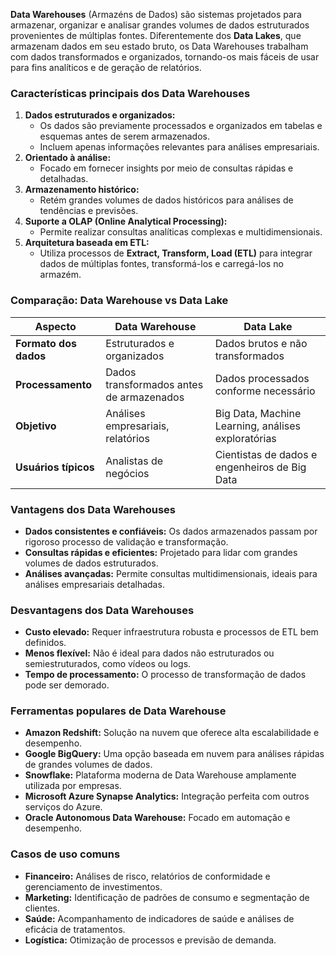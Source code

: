 **Data Warehouses** (Armazéns de Dados) são sistemas projetados para armazenar, organizar e analisar grandes volumes de dados estruturados provenientes de múltiplas fontes. Diferentemente dos **Data Lakes**, que armazenam dados em seu estado bruto, os Data Warehouses trabalham com dados transformados e organizados, tornando-os mais fáceis de usar para fins analíticos e de geração de relatórios.

### **Características principais dos Data Warehouses**

1. **Dados estruturados e organizados:**
    - Os dados são previamente processados e organizados em tabelas e esquemas antes de serem armazenados.
    - Incluem apenas informações relevantes para análises empresariais.
2. **Orientado à análise:**
    - Focado em fornecer insights por meio de consultas rápidas e detalhadas.
3. **Armazenamento histórico:**
    - Retém grandes volumes de dados históricos para análises de tendências e previsões.
4. **Suporte a OLAP (Online Analytical Processing):**
    - Permite realizar consultas analíticas complexas e multidimensionais.
5. **Arquitetura baseada em ETL:**
    - Utiliza processos de **Extract, Transform, Load (ETL)** para integrar dados de múltiplas fontes, transformá-los e carregá-los no armazém.

### **Comparação: Data Warehouse vs Data Lake**

|**Aspecto**|**Data Warehouse**|**Data Lake**|
|---|---|---|
|**Formato dos dados**|Estruturados e organizados|Dados brutos e não transformados|
|**Processamento**|Dados transformados antes de armazenados|Dados processados conforme necessário|
|**Objetivo**|Análises empresariais, relatórios|Big Data, Machine Learning, análises exploratórias|
|**Usuários típicos**|Analistas de negócios|Cientistas de dados e engenheiros de Big Data|

### **Vantagens dos Data Warehouses**

- **Dados consistentes e confiáveis:** Os dados armazenados passam por rigoroso processo de validação e transformação.
- **Consultas rápidas e eficientes:** Projetado para lidar com grandes volumes de dados estruturados.
- **Análises avançadas:** Permite consultas multidimensionais, ideais para análises empresariais detalhadas.

### **Desvantagens dos Data Warehouses**

- **Custo elevado:** Requer infraestrutura robusta e processos de ETL bem definidos.
- **Menos flexível:** Não é ideal para dados não estruturados ou semiestruturados, como vídeos ou logs.
- **Tempo de processamento:** O processo de transformação de dados pode ser demorado.

### **Ferramentas populares de Data Warehouse**

- **Amazon Redshift:** Solução na nuvem que oferece alta escalabilidade e desempenho.
- **Google BigQuery:** Uma opção baseada em nuvem para análises rápidas de grandes volumes de dados.
- **Snowflake:** Plataforma moderna de Data Warehouse amplamente utilizada por empresas.
- **Microsoft Azure Synapse Analytics:** Integração perfeita com outros serviços do Azure.
- **Oracle Autonomous Data Warehouse:** Focado em automação e desempenho.

### **Casos de uso comuns**

- **Financeiro:** Análises de risco, relatórios de conformidade e gerenciamento de investimentos.
- **Marketing:** Identificação de padrões de consumo e segmentação de clientes.
- **Saúde:** Acompanhamento de indicadores de saúde e análises de eficácia de tratamentos.
- **Logística:** Otimização de processos e previsão de demanda.

